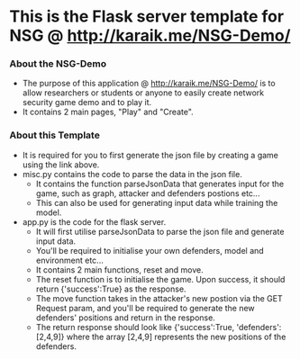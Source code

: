 # This is the Flask server template for NSG @ http://karaik.me/NSG-Demo/
### About the NSG-Demo
- The purpose of this application @ http://karaik.me/NSG-Demo/ is to allow researchers or students or anyone to easily create network security game demo and to play it.
- It contains 2 main pages, "Play" and "Create".
### About this Template
- It is required for you to first generate the json file by creating a game using the link above.
- misc.py contains the code to parse the data in the json file.
   - It contains the function parseJsonData that generates input for the game, such as graph, attacker and defenders postions etc...
   - This can also be used for generating input data while training the model.
- app.py is the code for the flask server.
  - It will first utilise parseJsonData to parse the json file and generate input data.
  - You'll be required to initialise your own defenders, model and environment etc...
  - It contains 2 main functions, reset and move.
  - The reset function is to initialise the game. Upon success, it should return {'success':True} as the response.
  - The move function takes in the attacker's new postion via the GET Request param, and you'll be required to generate the new defenders' positions and return in the response.
  - The return response should look like {'success':True, 'defenders':[2,4,9]} where the array [2,4,9] represents the new positions of the defenders.